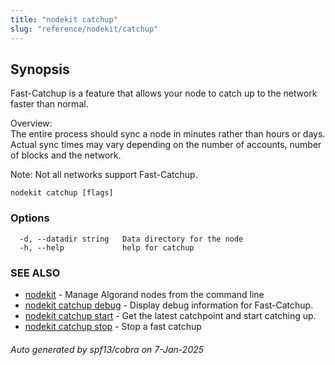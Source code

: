 ```yaml
---
title: "nodekit catchup"
slug: "reference/nodekit/catchup"
---
```

## Synopsis                                          
                                                                                                 
                                                                                                 
Fast-Catchup is a feature that allows your node to catch up to the network faster than normal.   
                                                                                                 
Overview:                                                                                        
The entire process should sync a node in minutes rather than hours or days.                      
Actual sync times may vary depending on the number of accounts, number of blocks and the network.
                                                                                                 
Note: Not all networks support Fast-Catchup.                                                     

```
nodekit catchup [flags]
```

### Options

```
  -d, --datadir string   Data directory for the node
  -h, --help             help for catchup
```

### SEE ALSO

* [nodekit](/reference/nodekit)	 - Manage Algorand nodes from the command line
* [nodekit catchup debug](/reference/nodekit/catchup/debug)	 - Display debug information for Fast-Catchup.
* [nodekit catchup start](/reference/nodekit/catchup/start)	 - Get the latest catchpoint and start catching up.
* [nodekit catchup stop](/reference/nodekit/catchup/stop)	 - Stop a fast catchup

###### Auto generated by spf13/cobra on 7-Jan-2025
